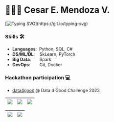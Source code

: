 # 👨🏻‍💻 Cesar E. Mendoza V. 
[![Typing SVG](https://readme-typing-svg.herokuapp.com?font=Montserrat&color=white&vCenter=true&lines=Data+Scientist+🧠;Data+Engineer+🤖;Software+Engineer+💻;...;)](https://git.io/typing-svg)

### Skills 🛠️
- **Languages**:&nbsp;                         Python, SQL, C#
- **DS/ML/DL**:  &nbsp;&nbsp;                  SkLearn, PyTorch
- **Big Data**: &nbsp;&nbsp;&nbsp;&nbsp;&nbsp; Spark
- **DevOps**:    &nbsp;&nbsp;&nbsp;&nbsp;      Git, Docker

### Hackathon participation 💻
- [data4good](https://dataforgood.be/) @ Data 4 Good Challenge 2023


| ![](http://github-profile-summary-cards.vercel.app/api/cards/stats?username=mendoce24&theme=nord_dark) | ![](http://github-profile-summary-cards.vercel.app/api/cards/repos-per-language?username=mendoce24&hide=Html&theme=nord_dark) | ![](http://github-profile-summary-cards.vercel.app/api/cards/most-commit-language?username=mendoce24&theme=nord_dark) |
| :-: | :-: | :-: |

| ![](http://github-profile-summary-cards.vercel.app/api/cards/profile-details?username=mendoce24&theme=nord_dark) | ![](https://github-readme-streak-stats.herokuapp.com/?user=mendoce24&hide_border=true&date_format=M%20j%5B%2C%20Y%5D&background=2D3742&stroke=2D3742&ring=6bbbca&fire=6bbbca&currStreakNum=fff&sideNums=6bbbca&currStreakLabel=6bbbca&sideLabels=fff&dates=fff) |
| :-: | :-: |
